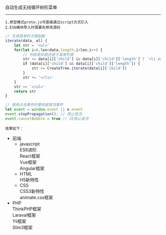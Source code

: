 自动生成无线循环树形菜单

----------
    1.原型模式proto.js可直接通过script方式引入
    2.ES6模块导入时需要先修改源码
```javascript
// 生成菜单的关键函数
iterate(data, el) {
    let str = '<ul>'
    for(let i=0,len=data.length;i<len;i++) {
        // 判断是标题还是子菜单列表
        str += data[i]['child'] && data[i]['child']['length'] ? `<li navTitle showmenu="hide" onclick="showMenu(this)"><div><span>+</span>${data[i]['name']}</div>` : `<li menuactive="unactive" onclick="clickli(this)">${data[i]['name']}`
        if (data[i]['child'] && data[i]['child']['length']) {
            str += CreateTree.iterate(data[i]['child'])
        }
        str += '</li>'
    }
    str += '</ul>'
    return str
}

// 使用点击事件时要规避冒泡事件
let event = window.event || e.event
event.stopPropagation(); // 阻止冒泡
event.cancelBubble = true // IE阻止冒泡
```

    效果如下：
- 前端<br>
    - javascript<br>
            ES6进阶<br>
            React框架<br>
            Vue框架<br>
            Angular框架<br>
    - HTML<br>
            H5新特性<br>
    - CSS<br>
            CSS3新特性<br>
            animate.css框架<br>
- PHP<br>
    ThinkPHP框架<br>
    Laraval框架<br>
    Yii框架<br>
    Slim3框架<br>

